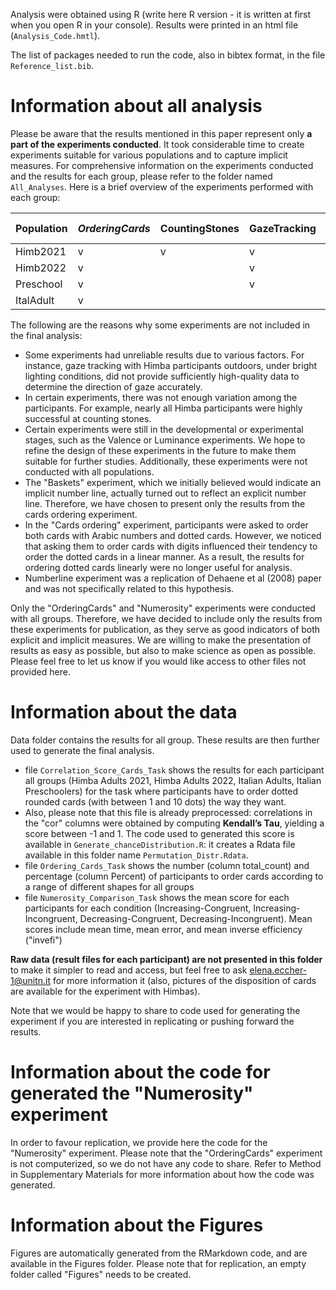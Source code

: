 
Analysis were obtained using R (write here R version - it is written at first when you open R in your console). Results were printed in an html file (`Analysis_Code.hmtl`).   

The list of packages needed to run the code, also in bibtex format, in the file `Reference_list.bib`.

# Information about all analysis

Please be aware that the results mentioned in this paper represent only **a part of the experiments conducted**. It took considerable time to create experiments suitable for various populations and to capture implicit measures. For comprehensive information on the experiments conducted and the results for each group, please refer to the folder named `All_Analyses`. Here is a brief overview of the experiments performed with each group:

| Population | *OrderingCards* | CountingStones | GazeTracking | *Numerosity (VT)* | Squares | Valence | Luminance | Baskets | Numberline |
| --- | --- | --- | --- |--- | --- | --- | --- | --- | --- |
| Himb2021 | v | v | v | v |  |  |  | v | v |
| Himb2022 | v |  | v | v | v | v | v |  |  |
| Preschool | v |  | v | v |   | v |  | v |  |
| ItalAdult |  v |  |  | v |   | v | v | v |  |

The following are the reasons why some experiments are not included in the final analysis:

 - Some experiments had unreliable results due to various factors. For instance, gaze tracking with Himba participants outdoors, under bright lighting conditions, did not provide sufficiently high-quality data to determine the direction of gaze accurately.
 - In certain experiments, there was not enough variation among the participants. For example, nearly all Himba participants were highly successful at counting stones.
 - Certain experiments were still in the developmental or experimental stages, such as the Valence or Luminance experiments. We hope to refine the design of these experiments in the future to make them suitable for further studies. Additionally, these experiments were not conducted with all populations.
 - The "Baskets" experiment, which we initially believed would indicate an implicit number line, actually turned out to reflect an explicit number line. Therefore, we have chosen to present only the results from the cards ordering experiment.
 - In the "Cards ordering" experiment, participants were asked to order both cards with Arabic numbers and dotted cards. However, we noticed that asking them to order cards with digits influenced their tendency to order the dotted cards in a linear manner. As a result, the results for ordering dotted cards linearly were no longer useful for analysis.
 - Numberline experiment was a replication of Dehaene et al (2008) paper and was not specifically related to this hypothesis.

Only the "OrderingCards" and "Numerosity" experiments were conducted with all groups. Therefore, we have decided to include only the results from these experiments for publication, as they serve as good indicators of both explicit and implicit measures. We are willing to make the presentation of results as easy as possible, but also to make science as open as possible. Please feel free to let us know if you would like access to other files not provided here.

# Information about the data

Data folder contains the results for all group. These results are then further used to generate the final analysis.

 - file `Correlation_Score_Cards_Task` shows the results for each participant all groups (Himba Adults 2021, Himba Adults 2022, Italian Adults, Italian Preschoolers) for the task where participants have to order dotted rounded cards (with between 1 and 10 dots) the way they want.
 - Also, please note that this file is already preprocessed: correlations in the "cor" columns were obtained by computing **Kendall’s Tau**, yielding a score between -1 and 1. The code used to generated this score is available in `Generate_chanceDistribution.R`: it creates a Rdata file available in this folder name `Permutation_Distr.Rdata`.
 - file `Ordering_Cards_Task` shows the number (column total_count) and percentage (column Percent) of participants to order cards according to a range of different shapes for all groups
 - file `Numerosity_Comparison_Task` shows the mean score for each participants for each condition (Increasing-Congruent, Increasing-Incongruent, Decreasing-Congruent, Decreasing-Incongruent). Mean scores include mean time, mean error, and mean inverse efficiency ("invefi")

**Raw data (result files for each participant) are not presented in this folder** to make it simpler to read and access, but feel free to ask elena.eccher-1@unitn.it for more information it (also, pictures of the disposition of cards are available for the experiment with Himbas).

Note that we would be happy to share to code used for generating the experiment if you are interested in replicating or pushing forward the results.

# Information about the code for generated the "Numerosity" experiment

In order to favour replication, we provide here the code for the "Numerosity" experiment. Please note that the "OrderingCards" experiment is not computerized, so we do not have any code to share. Refer to Method in Supplementary Materials for more information about how the code was generated.


# Information about the Figures

Figures are automatically generated from the RMarkdown code, and are available in the Figures folder. Please note that for replication, an empty folder called "Figures" needs to be created.
